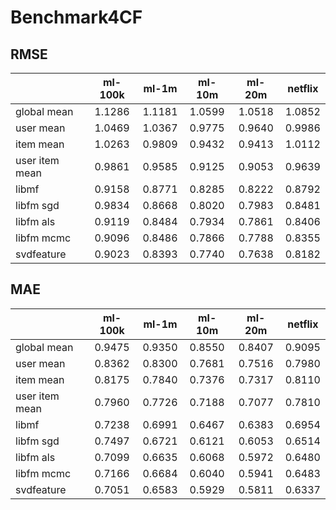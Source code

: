 # Benchmark4CF

## RMSE
||ml-100k|ml-1m|ml-10m|ml-20m|netflix|
|:----|:----:|:----:|:----:|:----:|:----:|
|global mean|1.1286|1.1181|1.0599|1.0518|1.0852|
|user mean|1.0469|1.0367|0.9775|0.9640|0.9986|
|item mean|1.0263|0.9809|0.9432|0.9413|1.0112|
|user item mean|0.9861|0.9585|0.9125|0.9053|0.9639|
|libmf|0.9158|0.8771|0.8285|0.8222|0.8792|
|libfm sgd|0.9834|0.8668|0.8020|0.7983|0.8481|
|libfm als|0.9119|0.8484|0.7934|0.7861|0.8406|
|libfm mcmc|0.9096|0.8486|0.7866|0.7788|0.8355|
|svdfeature|0.9023|0.8393|0.7740|0.7638|0.8182|

## MAE
||ml-100k|ml-1m|ml-10m|ml-20m|netflix|
|:----|:----:|:----:|:----:|:----:|:----:|
|global mean|0.9475|0.9350|0.8550|0.8407|0.9095|
|user mean|0.8362|0.8300|0.7681|0.7516|0.7980|
|item mean|0.8175|0.7840|0.7376|0.7317|0.8110|
|user item mean|0.7960|0.7726|0.7188|0.7077|0.7810|
|libmf|0.7238|0.6991|0.6467|0.6383|0.6954|
|libfm sgd|0.7497|0.6721|0.6121|0.6053|0.6514|
|libfm als|0.7099|0.6635|0.6068|0.5972|0.6480|
|libfm mcmc|0.7166|0.6684|0.6040|0.5941|0.6483|
|svdfeature|0.7051|0.6583|0.5929|0.5811|0.6337|

